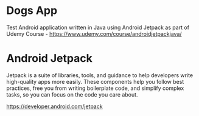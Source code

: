 # Dogs App
Test Android application written in Java using Android Jetpack as part of Udemy Course - https://www.udemy.com/course/androidjetpackjava/

# Android Jetpack
Jetpack is a suite of libraries, tools, and guidance to help developers write high-quality apps more easily. These components help you follow best practices, free you from writing boilerplate code, and simplify complex tasks, so you can focus on the code you care about. 

https://developer.android.com/jetpack
